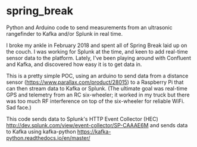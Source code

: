 # spring_break
Python and Arduino code to send measurements from an ultrasonic rangefinder to Kafka and/or Splunk in real time.

I broke my ankle in February 2018 and spent all of Spring Break laid up on the couch.  I was working for Splunk at the time, and keen to add real-time sensor data to the platform.  Lately, I've been playing around with Confluent and Kafka, and discovered how easy it is to get data in. 

This is a pretty simple POC, using an arduino to send data from a distance sensor (https://www.parallax.com/product/28015) to a Raspberry Pi that can then stream data to Kafka or Splunk.  (The ultimate goal was real-time GPS and telemetry from an RC six-wheeler; it worked in my truck but there was too much RF interference on top of the six-wheeler for reliable WiFi.  Sad face.)

This code sends data to Splunk's HTTP Event Collector (HEC) http://dev.splunk.com/view/event-collector/SP-CAAAE6M and sends data to Kafka using kafka-python https://kafka-python.readthedocs.io/en/master/

